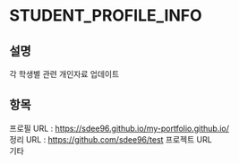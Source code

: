 # STUDENT_PROFILE_INFO
설명
---
각 학생별 관련 개인자료 업데이트 

항목
---
프로필 URL : https://sdee96.github.io/my-portfolio.github.io/ <br/>
정리 URL : https://github.com/sdee96/test
프로젝트 URL <br/>
기타 
